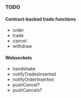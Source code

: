 ### TODO

#### Contract-backed trade functions
  - order
  - trade
  - cancel
  - withdraw

#### Websockets

  - handshake
  - notifyTradesInserted
  - notifyOrderInserted
  - pushCancel?
  - pushCancels?
